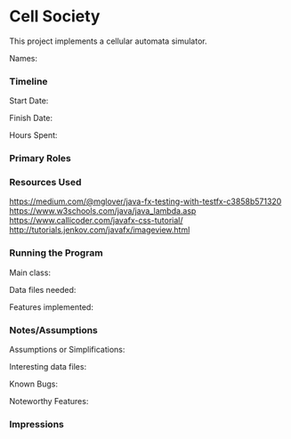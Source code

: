 Cell Society
====

This project implements a cellular automata simulator.

Names:


### Timeline

Start Date: 

Finish Date: 

Hours Spent:

### Primary Roles


### Resources Used
https://medium.com/@mglover/java-fx-testing-with-testfx-c3858b571320
https://www.w3schools.com/java/java_lambda.asp
https://www.callicoder.com/javafx-css-tutorial/
http://tutorials.jenkov.com/javafx/imageview.html

### Running the Program

Main class:

Data files needed: 

Features implemented:



### Notes/Assumptions

Assumptions or Simplifications:

Interesting data files:

Known Bugs:

Noteworthy Features:


### Impressions

